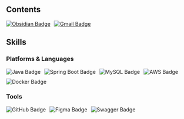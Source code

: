 ## Contents
<div style="display: flex; gap: 10px; flex-wrap: wrap;">
  <a href="https://publish.obsidian.md/imhungry2/">
    <img src="https://img.shields.io/badge/Obsidian-%237C3AED?style=flat-square&logo=Obsidian&logoColor=white" alt="Obsidian Badge"/>
  </a>
  <a href="mailto:dozngp@gmail.com">
    <img src="https://img.shields.io/badge/Gmail-%23D14836?style=flat-square&logo=Gmail&logoColor=white" alt="Gmail Badge"/>
  </a>
</div>

## Skills

### Platforms & Languages
<div style="display: flex; gap: 10px; flex-wrap: wrap;">
  <img src="https://img.shields.io/badge/Java-%23ED8B00?style=flat-square&logo=java&logoColor=white" alt="Java Badge"/>
  <img src="https://img.shields.io/badge/Spring%20Boot-%236DB33F?style=flat-square&logo=springboot&logoColor=white" alt="Spring Boot Badge"/>
  <img src="https://img.shields.io/badge/MySQL-%234479A1?style=flat-square&logo=mysql&logoColor=white" alt="MySQL Badge"/>
  <img src="https://img.shields.io/badge/AWS-%23FF9900?style=flat-square&logo=amazonaws&logoColor=white" alt="AWS Badge"/>
  <img src="https://img.shields.io/badge/Docker-%232496ED?style=flat-square&logo=docker&logoColor=white" alt="Docker Badge"/>
</div>

### Tools
<div style="display: flex; gap: 10px; flex-wrap: wrap;">
  <img src="https://img.shields.io/badge/GitHub-%23181717?style=flat-square&logo=github&logoColor=white" alt="GitHub Badge"/>
  <img src="https://img.shields.io/badge/Figma-%23F24E1E?style=flat-square&logo=figma&logoColor=white" alt="Figma Badge"/>
  <img src="https://img.shields.io/badge/Swagger-%2385EA2D?style=flat-square&logo=swagger&logoColor=black" alt="Swagger Badge"/>
</div>
